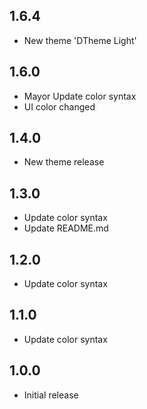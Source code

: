 ## 1.6.4

-  New theme 'DTheme Light'

## 1.6.0

-  Mayor Update color syntax
-  UI color changed

## 1.4.0

-  New theme release

## 1.3.0

-  Update color syntax
-  Update README.md

## 1.2.0

-  Update color syntax

## 1.1.0

-  Update color syntax

## 1.0.0

-  Initial release
